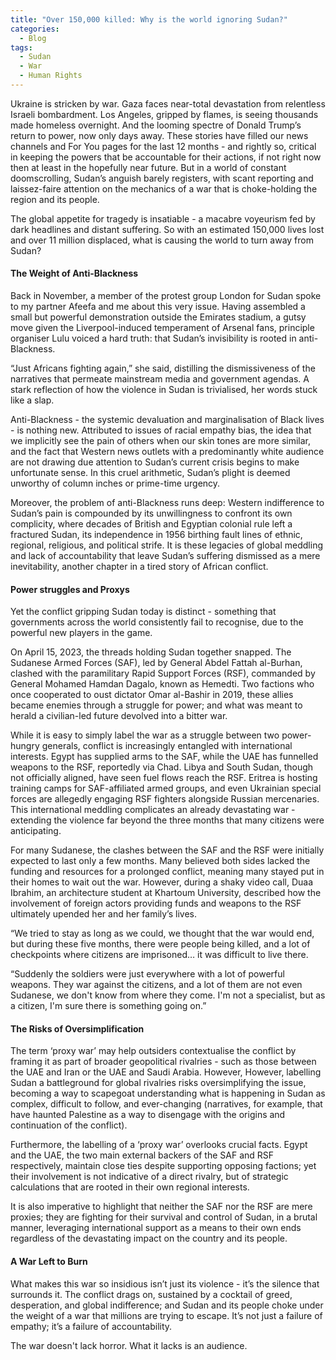 ```yaml
---
title: "Over 150,000 killed: Why is the world ignoring Sudan?"
categories:
  - Blog
tags:
  - Sudan
  - War
  - Human Rights
---
```


Ukraine is stricken by war. Gaza faces near-total devastation from relentless Israeli bombardment. Los Angeles, gripped by flames, is seeing thousands made homeless overnight. And the looming spectre of Donald Trump’s return to power, now only days away. These stories have filled our news channels and For You pages for the last 12 months - and rightly so, critical in keeping the powers that be accountable for their actions, if not right now then at least in the hopefully near future. But in a world of constant doomscrolling, Sudan’s anguish barely registers, with scant reporting and laissez-faire attention on the mechanics of a war that is choke-holding the region and its people. 

The global appetite for tragedy is insatiable - a macabre voyeurism fed by dark headlines and distant suffering. So with an estimated 150,000 lives lost and over 11 million displaced, what is causing the world to turn away from Sudan?

#### The Weight of Anti-Blackness

Back in November, a member of the protest group London for Sudan spoke to my partner Afeefa and me about this very issue. Having assembled a small but powerful demonstration outside the Emirates stadium, a gutsy move given the Liverpool-induced temperament of Arsenal fans, principle organiser Lulu voiced a hard truth: that Sudan’s invisibility is rooted in anti-Blackness.

“Just Africans fighting again,” she said, distilling the dismissiveness of the narratives that permeate mainstream media and government agendas. A stark reflection of how the violence in Sudan is trivialised, her words stuck like a slap.

Anti-Blackness - the systemic devaluation and marginalisation of Black lives - is nothing new. Attributed to issues of racial empathy bias, the idea that we implicitly see the pain of others when our skin tones are more similar, and the fact that Western news outlets with a predominantly white audience are not drawing due attention to Sudan’s current crisis begins to make unfortunate sense. In this cruel arithmetic, Sudan’s plight is deemed unworthy of column inches or prime-time urgency.

Moreover, the problem of anti-Blackness runs deep: Western indifference to Sudan’s pain is compounded by its unwillingness to confront its own complicity, where decades of British and Egyptian colonial rule left a fractured Sudan, its independence in 1956 birthing fault lines of ethnic, regional, religious, and political strife. It is these legacies of global meddling and lack of accountability that leave Sudan’s suffering dismissed as a mere inevitability, another chapter in a tired story of African conflict.

#### Power struggles and Proxys 

Yet the conflict gripping Sudan today is distinct - something that governments across the world consistently fail to recognise, due to the powerful new players in the game.

On April 15, 2023, the threads holding Sudan together snapped. The Sudanese Armed Forces (SAF), led by General Abdel Fattah al-Burhan, clashed with the paramilitary Rapid Support Forces (RSF), commanded by General Mohamed Hamdan Dagalo, known as Hemedti. Two factions who once cooperated to oust dictator Omar al-Bashir in 2019, these allies became enemies through a struggle for power; and what was meant to herald a civilian-led future devolved into a bitter war.

While it is easy to simply label the war as a struggle between two power-hungry generals, conflict is increasingly entangled with international interests. Egypt has supplied arms to the SAF, while the UAE has funnelled weapons to the RSF, reportedly via Chad. Libya and South Sudan, though not officially aligned, have seen fuel flows reach the RSF. Eritrea is hosting training camps for SAF-affiliated armed groups, and even Ukrainian special forces are allegedly engaging RSF fighters alongside Russian mercenaries. This international meddling complicates an already devastating war - extending the violence far beyond the three months that many citizens were anticipating. 

For many Sudanese, the clashes between the SAF and the RSF were initially expected to last only a few months. Many believed both sides lacked the funding and resources for a prolonged conflict, meaning many stayed put in their homes to wait out the war. However, during a shaky video call, Duaa Ibrahim, an architecture student at Khartoum University, described how the involvement of foreign actors providing funds and weapons to the RSF ultimately upended her and her family’s lives.

“We tried to stay as long as we could, we thought that the war would end, but during these five months, there were people being killed, and a lot of checkpoints where citizens are imprisoned… it was difficult to live there.

“Suddenly the soldiers were just everywhere with a lot of powerful weapons. They war against the citizens, and a lot of them are not even Sudanese, we don't know from where they come. I'm not a specialist, but as a citizen, I'm sure there is something going on.”

#### The Risks of Oversimplification

The term ‘proxy war’ may help outsiders contextualise the conflict by framing it as part of broader geopolitical rivalries - such as those between the UAE and Iran or the UAE and Saudi Arabia. However, However, labelling Sudan a battleground for global rivalries risks oversimplifying the issue, becoming a way to scapegoat understanding what is happening in Sudan as complex, difficult to follow, and ever-changing (narratives, for example, that have haunted Palestine as a way to disengage with the origins and continuation of the conflict).

Furthermore, the labelling of a ‘proxy war’ overlooks crucial facts. Egypt and the UAE, the two main external backers of the SAF and RSF respectively, maintain close ties despite supporting opposing factions; yet their involvement is not indicative of a direct rivalry, but of strategic calculations that are rooted in their own regional interests. 

It is also imperative to highlight that neither the SAF nor the RSF are mere proxies; they are fighting for their survival and control of Sudan, in a brutal manner, leveraging international support as a means to their own ends regardless of the devastating impact on the country and its people.

#### A War Left to Burn

What makes this war so insidious isn’t just its violence - it’s the silence that surrounds it. The conflict drags on, sustained by a cocktail of greed, desperation, and global indifference; and Sudan and its people choke under the weight of a war that millions are trying to escape. It’s not just a failure of empathy; it’s a failure of accountability. 

The war doesn't lack horror. What it lacks is an audience.
